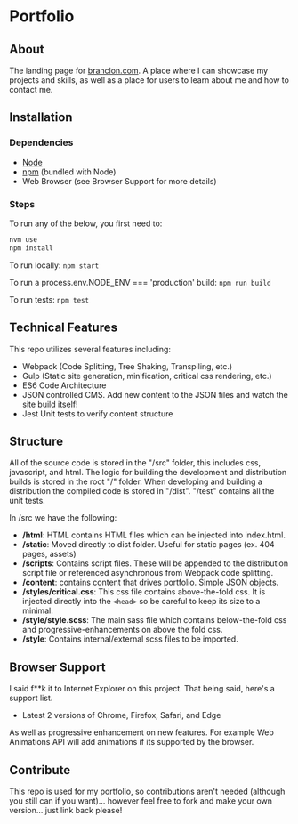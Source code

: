 # Portfolio

## About

The landing page for [branclon.com](http://www.branclon.com). A place where I can showcase my projects and skills, as well as a place for users to learn about me and how to contact me.

## Installation

### Dependencies

- [Node](http://nodejs.org)
- [npm](https://npmjs.org) (bundled with Node)
- Web Browser (see Browser Support for more details)

### Steps

To run any of the below, you first need to:

```bash
nvm use
npm install
```

To run locally:
`npm start`

To run a process.env.NODE_ENV === 'production' build:
`npm run build`

To run tests:
`npm test`

## Technical Features

This repo utilizes several features including:

- Webpack (Code Splitting, Tree Shaking, Transpiling, etc.)
- Gulp (Static site generation, minification, critical css rendering, etc.)
- ES6 Code Architecture
- JSON controlled CMS. Add new content to the JSON files and watch the site build itself!
- Jest Unit tests to verify content structure

## Structure

All of the source code is stored in the "/src" folder, this includes css, javascript, and html. The logic for building the development and distribution builds is stored in the root "/" folder. When developing and building a distribution the compiled code is stored in "/dist". "/test" contains all the unit tests.

In /src we have the following:

- **/html**: HTML contains HTML files which can be injected into index.html.
- **/static**: Moved directly to dist folder. Useful for static pages (ex. 404 pages, assets)
- **/scripts**: Contains script files. These will be appended to the distribution script file or referenced asynchronous from Webpack code splitting.
- **/content**: contains content that drives portfolio. Simple JSON objects.
- **/styles/critical.css**: This css file contains above-the-fold css. It is injected directly into the `<head>` so be careful to keep its size to a minimal.
- **/style/style.scss**: The main sass file which contains below-the-fold css and progressive-enhancements on above the fold css.
- **/style**: Contains internal/external scss files to be imported.

## Browser Support

I said f\*\*k it to Internet Explorer on this project. That being said, here's a support list.

- Latest 2 versions of Chrome, Firefox, Safari, and Edge

As well as progressive enhancement on new features. For example Web Animations API will add animations if its supported by the browser.

## Contribute

This repo is used for my portfolio, so contributions aren't needed (although you still can if you want)... however feel free to fork and make your own version... just link back please!
